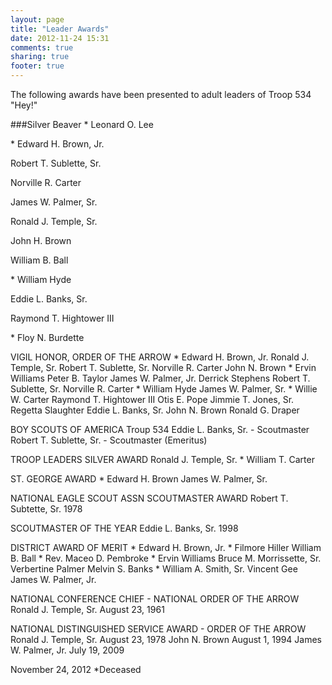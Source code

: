 ```yaml
---
layout: page
title: "Leader Awards"
date: 2012-11-24 15:31
comments: true
sharing: true
footer: true
---
```

The following awards have been presented to adult leaders of Troop
534 "Hey!"

###Silver Beaver 
&#42; Leonard O. Lee 

&#42; Edward H. Brown, Jr. 

Robert T. Sublette, Sr. 

Norville R. Carter 

James W. Palmer, Sr. 

Ronald J. Temple, Sr. 

John H. Brown 

William B. Ball 

&#42; William Hyde 

Eddie L. Banks, Sr. 

Raymond T. Hightower III 

&#42; Floy N. Burdette


VIGIL HONOR, ORDER OF THE ARROW 
&#42; Edward H. Brown, Jr. 
Ronald J. Temple, Sr. 
Robert T. Sublette, Sr. 
Norville R. Carter 
John N. Brown 
&#42; Ervin Williams 
Peter B. Taylor 
James W. Palmer, Jr. 
Derrick Stephens 
Robert T. Sublette, Sr. 
Norville R. Carter 
&#42; William Hyde 
James W. Palmer, Sr. 
&#42; Willie W. Carter 
Raymond T. Hightower III 
Otis E. Pope 
Jimmie T. Jones, Sr. 
Regetta Slaughter 
Eddie L. Banks, Sr. 
John N. Brown 
Ronald G. Draper 

BOY SCOUTS OF AMERICA Troup 534 
Eddie L. Banks, Sr. - Scoutmaster 
Robert T. Sublette, Sr. - Scoutmaster (Emeritus) 

TROOP LEADERS 
SILVER AWARD 
Ronald J. Temple, Sr. 
&#42; William T. Carter 

ST. GEORGE AWARD 
&#42; Edward H. Brown 
James W. Palmer, Sr. 

NATIONAL EAGLE SCOUT ASSN SCOUTMASTER AWARD 
Robert T. Subtette, Sr. 1978 

SCOUTMASTER OF THE YEAR 
Eddie L. Banks, Sr. 1998 

DISTRICT AWARD OF MERIT 
&#42; Edward H. Brown, Jr. 
&#42; Filmore Hiller 
William B. Ball 
&#42; Rev. Maceo D. Pembroke 
&#42; Ervin Williams 
Bruce M. Morrissette, Sr. 
Verbertine Palmer 
Melvin S. Banks 
&#42; William A. Smith, Sr. 
Vincent Gee 
James W. Palmer, Jr. 

NATIONAL CONFERENCE CHIEF - NATIONAL ORDER OF THE ARROW 
Ronald J. Temple, Sr. August 23, 1961 

NATIONAL DISTINGUISHED SERVICE AWARD - ORDER OF THE ARROW 
Ronald J. Temple, Sr. August 23, 1978 
John N. Brown August 1, 1994 
James W. Palmer, Jr. July 19, 2009 

November 24, 2012 &#42;Deceased 


